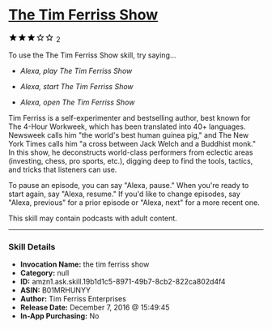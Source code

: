# [The Tim Ferriss Show](http://alexa.amazon.com/#skills/amzn1.ask.skill.19b1d1c5-8971-49b7-8cb2-822ca802d4f4)
![3 stars](../../images/ic_star_black_18dp_1x.png)![3 stars](../../images/ic_star_black_18dp_1x.png)![3 stars](../../images/ic_star_black_18dp_1x.png)![3 stars](../../images/ic_star_border_black_18dp_1x.png)![3 stars](../../images/ic_star_border_black_18dp_1x.png) 2

To use the The Tim Ferriss Show skill, try saying...

* *Alexa, play The Tim Ferriss Show*

* *Alexa, start The Tim Ferriss Show*

* *Alexa, open The Tim Ferriss Show*

Tim Ferriss is a self-experimenter and bestselling author, best known for The 4-Hour Workweek, which has been translated into 40+ languages.  Newsweek calls him "the world's best human guinea pig," and The New York Times calls him "a cross between Jack Welch and a Buddhist monk."  In this show, he deconstructs world-class performers from eclectic areas (investing, chess, pro sports, etc.), digging deep to find the tools, tactics, and tricks that listeners can use.

To pause an episode, you can say "Alexa, pause." When you're ready to start again, say "Alexa, resume." If you'd like to change episodes, say "Alexa, previous" for a prior episode or "Alexa, next" for a more recent one.

This skill may contain podcasts with adult content.

***

### Skill Details

* **Invocation Name:** the tim ferriss show
* **Category:** null
* **ID:** amzn1.ask.skill.19b1d1c5-8971-49b7-8cb2-822ca802d4f4
* **ASIN:** B01MRHUNYY
* **Author:** Tim Ferriss Enterprises
* **Release Date:** December 7, 2016 @ 15:49:45
* **In-App Purchasing:** No
